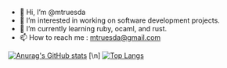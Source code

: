 - 👋 Hi, I’m @mtruesda
- 👀 I’m interested in working on software development projects.
- 🌱 I’m currently learning ruby, ocaml, and rust.
- 📫 How to reach me : mtruesda@gmail.com

[![Anurag's GitHub stats](https://github-readme-stats.vercel.app/api?username=mtruesda)](https://github.com/anuraghazra/github-readme-stats)
[\n]
[![Top Langs](https://github-readme-stats.vercel.app/api/top-langs/?username=mtruesda)](https://github.com/anuraghazra/github-readme-stats)

